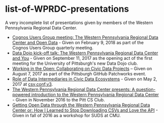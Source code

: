 # list-of-WPRDC-presentations
A very incomplete list of presentations given by members of the Western Pennsylvania Regional Data Center.

* [Cognos Users Group meeting: The Western Pennsylvania Regional Data Center and Open Data](https://docs.google.com/presentation/d/1oVTTK_upme8_DLwhhCOaMOFo7k8WinApjXqC--RoWjc/edit?usp=sharing) - Given on February 9, 2018 as part of the Cognos Users Group quarterly meeting.
* [Data Dojo kick-off talk: The Western Pennsylvania Regional Data Center and You](https://docs.google.com/presentation/d/1eTSFZj0Z9UctP2UfUSSKEiBBH-IYAnc5JB6gMQ5wnjk) - Given on September 11, 2017 as the opening act of the first meeting for the University of Pittsburgh's new Data Dojo club.
* [Working in the Open: Collaborating on Civic Data Projects](https://docs.google.com/presentation/d/1k0Kq7BEUD1Kw96YhoF4mBKk66CWl4x4o7UFPKGVrILw) – Given on August 7, 2017 as part of the Pittsburgh GitHub Patchworks event. <!--The one about the PantherView project.-->
* [Role of Data Intermediaries in Civic Data Ecosystems](https://docs.google.com/presentation/d/1GqaDEVjhBkwSfFWfoPttB_mhs1AP_NaKd0k2Mh_NOHk/) - Given on May 2, 2017 at [csv,conf,v3](https://csvconf.com/).
* [The Western Pennsylvania Regional Data Center presents: A question-powered introduction to the Western Pennsylvania Regional Data Center](https://docs.google.com/presentation/d/1Me2JOt4AgZwigne0rgj6nHvt8Q7hj6ynyhLLtgi4LFg) - Given in November 2016 to the Pitt CS Club. <!-- The one that profiled different datasets and found things on porches. -->
* [Getting Open Data through the Western Pennsylvania Regional Data Center or: How I Learned to Stop Downloading CSVs and Love the API](https://docs.google.com/presentation/d/1zXTJ6VfbdCU14PobXvXeIC1XiyigvG3xWYvyeNnIhCE) - Given in fall of 2016 as a workshop for SUDS at CMU. <!-- The one with the TwitterBot demo and Jupyter notebooks. -->

